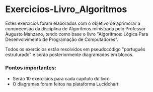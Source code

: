 # Exercicios-Livro_Algoritmos

Estes exercícios foram elaborados com o objetivo de aprimorar a compreensão da disciplina de Algoritmos ministrada pelo Professor Augusto Manzano, tendo como base o livro "Algoritmos: Lógica Para Desenvolvimento de Programação de Computadores".

Todos os exercícios estão resolvidos em pseudocódigo "português estruturado" e serão posteriormente diagramados em blocos.

### Pontos importantes: 
- Serão 10 exercícios para cada capítulo do livro
- O diagramas foram feitos na plataforma Lucidchart
